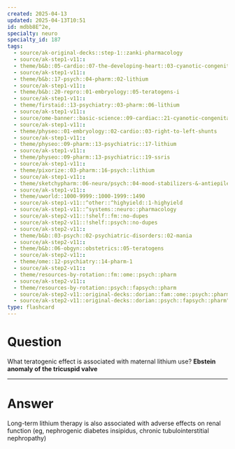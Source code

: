 ```yaml
---
created: 2025-04-13
updated: 2025-04-13T10:51
id: mdbb8E^2e,
specialty: neuro
specialty_id: 187
tags:
  - source/ak-original-decks::step-1::zanki-pharmacology
  - source/ak-step1-v11::
  - theme/b&b::05-cardio::07-the-developing-heart::03-cyanotic-congenital-heart-disease
  - source/ak-step1-v11::
  - theme/b&b::17-psych::04-pharm::02-lithium
  - source/ak-step1-v11::
  - theme/b&b::20-repro::01-embryology::05-teratogens-i
  - source/ak-step1-v11::
  - theme/firstaid::13-psychiatry::03-pharm::06-lithium
  - source/ak-step1-v11::
  - source/ome-banner::basic-science::09-cardiac::21-cyanotic-congenital-heart-disease
  - source/ak-step1-v11::
  - theme/physeo::01-embryology::02-cardio::03-right-to-left-shunts
  - source/ak-step1-v11::
  - theme/physeo::09-pharm::13-psychiatric::17-lithium
  - source/ak-step1-v11::
  - theme/physeo::09-pharm::13-psychiatric::19-ssris
  - source/ak-step1-v11::
  - theme/pixorize::03-pharm::16-psych::lithium
  - source/ak-step1-v11::
  - theme/sketchypharm::06-neuro/psych::04-mood-stabilizers-&-antiepileptic-drugs::01-lithium
  - source/ak-step1-v11::
  - theme/uworld::1000-9999::1000-1999::1490
  - source/ak-step1-v11::^other::^highyield::1-highyield
  - source/ak-step1-v11::^systems::neuro::pharmacology
  - source/ak-step2-v11::!shelf::fm::no-dupes
  - source/ak-step2-v11::!shelf::psych::no-dupes
  - source/ak-step2-v11::
  - theme/b&b::03-psych::02-psychiatric-disorders::02-mania
  - source/ak-step2-v11::
  - theme/b&b::06-obgyn::obstetrics::05-teratogens
  - source/ak-step2-v11::
  - theme/ome::12-psychiatry::14-pharm-1
  - source/ak-step2-v11::
  - theme/resources-by-rotation::fm::ome::psych::pharm
  - source/ak-step2-v11::
  - theme/resources-by-rotation::psych::fapsych::pharm
  - source/ak-step2-v11::original-decks::dorian::fam::ome::psych::pharm
  - source/ak-step2-v11::original-decks::dorian::psych::fapsych::pharm"
type: flashcard
---
```


# Question
What teratogenic effect is associated with maternal lithium use?    **Ebstein anomaly of the tricuspid valve**

---

# Answer
Long-term lithium therapy is also associated with adverse effects on renal function (eg, nephrogenic diabetes insipidus, chronic tubulointerstitial nephropathy)
